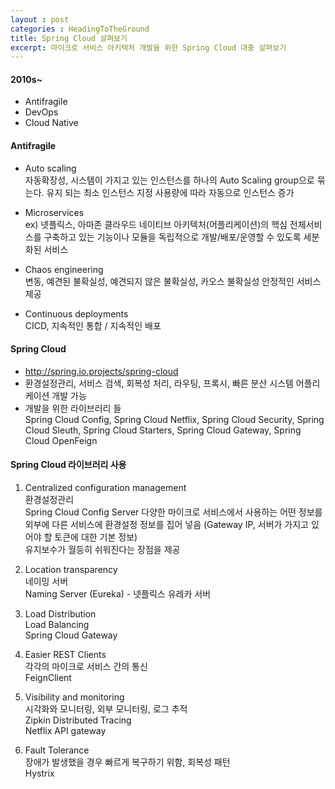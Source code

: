 ```yaml
---
layout : post
categories : HeadingToTheGround
title: Spring Cloud 살펴보기
excerpt: 마이크로 서비스 아키텍처 개발을 위한 Spring Cloud 대충 살펴보기 
---
```


#### 2010s~
* Antifragile
* DevOps
* Cloud Native
  
#### Antifragile
* Auto scaling  
자동확장성, 시스템이 가지고 있는 인스턴스를 하나의 Auto Scaling group으로 묶는다.
유지 되는 최소 인스턴스 지정
사용량에 따라 자동으로 인스턴스 증가
    
* Microservices  
ex) 넷플릭스, 아마존
클라우드 네이티브 아키텍처(어플리케이션)의 핵심
전체서비스를 구축하고 있는 기능이나 모듈을 독립적으로 개발/배포/운영할 수 있도록 세분화된 서비스
  
* Chaos engineering  
  변동, 예견된 불확실성, 예견되지 않은 불확실성, 카오스 불확실성
  안정적인 서비스 제공  
  
* Continuous deployments  
CICD, 지속적인 통합 / 지속적인 배포  
  
#### Spring Cloud 
* <http://spring.io.projects/spring-cloud>
* 환경설정관리, 서비스 검색, 회복성 처리, 라우팅, 프록시, 빠른 분산 시스템 어플리케이션 개발 가능
* 개발을 위한 라이브러리 들  
Spring Cloud Config, Spring Cloud Netflix, Spring Cloud Security, Spring Cloud Sleuth, Spring Cloud Starters, Spring Cloud Gateway, Spring Cloud OpenFeign


#### Spring Cloud 라이브러리 사용
1. Centralized configuration management  
환경설정관리  
Spring Cloud Config Server
다양한 마이크로 서비스에서 사용하는 어떤 정보를 
외부에 다른 서비스에 환경설정 정보를 집어 넣음 (Gateway IP, 서버가 가지고 있어야 할 토큰에 대한 기본 정보)  
유지보수가 월등히 쉬워진다는 장점을 제공
  
2. Location transparency  
네이밍 서버  
Naming Server (Eureka) - 넷플릭스 유레카 서버
  
3. Load Distribution   
Load Balancing    
Spring Cloud Gateway
  
4. Easier REST Clients  
각각의 마이크로 서비스 간의 통신  
FeignClient  
  
5. Visibility and monitoring  
시각화와 모니터링, 외부 모니터링, 로그 추적  
Zipkin Distributed Tracing  
Netflix API gateway  
  
6. Fault Tolerance  
장애가 발생했을 경우 빠르게 복구하기 위함, 회복성 패턴  
Hystrix
